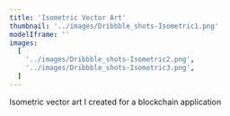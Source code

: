 ```yaml
---
title: 'Isometric Vector Art'
thumbnail: '../images/Dribbble_shots-Isometric1.png'
modelIframe: ''
images:
  [
    '../images/Dribbble_shots-Isometric2.png',
    '../images/Dribbble_shots-Isometric3.png',
  ]
---
```


Isometric vector art I created
for a blockchain application
